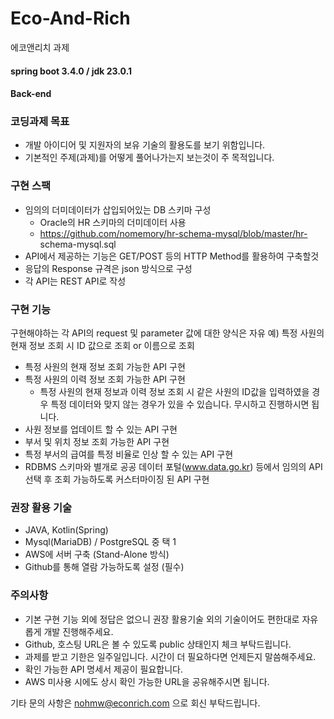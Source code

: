 # Eco-And-Rich
에코앤리치 과제

#### spring boot 3.4.0 / jdk 23.0.1

#### Back-end
### 코딩과제 목표
- 개발 아이디어 및 지원자의 보유 기술의 활용도를 보기 위함입니다.
- 기본적인 주제(과제)를 어떻게 풀어나가는지 보는것이 주 목적입니다.

### 구현 스팩
- 임의의 더미데이터가 삽입되어있는 DB 스키마 구성
  - Oracle의 HR 스키마의 더미데이터 사용
  - https://github.com/nomemory/hr-schema-mysql/blob/master/hr- schema-mysql.sql
- API에서 제공하는 기능은 GET/POST 등의 HTTP Method를 활용하여 구축할것
- 응답의 Response 규격은 json 방식으로 구성
- 각 API는 REST API로 작성

### 구현 기능
구현해야하는 각 API의 request 및 parameter 값에 대한 양식은 자유
예) 특정 사원의 현재 정보 조회 시 ID 값으로 조회 or 이름으로 조회

- 특정 사원의 현재 정보 조회 가능한 API 구현
- 특정 사원의 이력 정보 조회 가능한 API 구현
  - 특정 사원의 현재 정보과 이력 정보 조회 시 같은 사원의 ID값을 입력하였을 경우 특정 데이터와 맞지 않는 경우가 있을 수 있습니다. 무시하고 진행하시면 됩니다.
- 사원 정보를 업데이트 할 수 있는 API 구현
- 부서 및 위치 정보 조회 가능한 API 구현
- 특정 부서의 급여를 특정 비율로 인상 할 수 있는 API 구현
- RDBMS 스키마와 별개로 공공 데이터 포털(www.data.go.kr) 등에서 임의의 API 선택 후 조회 가능하도록 커스터마이징 된 API 구현

### 권장 활용 기술
- JAVA, Kotlin(Spring)
- Mysql(MariaDB) / PostgreSQL 중 택 1
- AWS에 서버 구축 (Stand-Alone 방식)
- Github를 통해 열람 가능하도록 설정 (필수)

### 주의사항
- 기본 구현 기능 외에 정답은 없으니 권장 활용기술 외의 기술이어도 편한대로 자유롭게 개발 진행해주세요.
- Github, 호스팅 URL은 볼 수 있도록 public 상태인지 체크 부탁드립니다.
- 과제를 받고 기한은 일주일입니다. 시간이 더 필요하다면 언제든지 말씀해주세요.
- 확인 가능한 API 명세서 제공이 필요합니다.
- AWS 미사용 시에도 상시 확인 가능한 URL을 공유해주시면 됩니다.

기타 문의 사항은 nohmw@econrich.com 으로 회신 부탁드립니다.